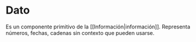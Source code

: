 # Dato
Es un componente primitivo de la [[Información|información]]. Representa números, fechas, cadenas sin contexto que pueden usarse.